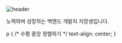 ![header](https://capsule-render.vercel.app/api?type=cylinder&color=F7EFE9&text=Welcome&height=300&fontSize=100&textBg=f7f5f5)
<p>노력하며 성장하는 백엔드 개발자 지망생입니다.</p>
p {
  /* 수평 중앙 정렬하기 */
  text-align: center;
}
